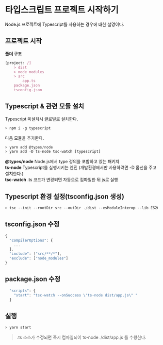 # 타입스크립트 프로젝트 시작하기

Node.js 프로젝트에 Typescript를 사용하는 경우에 대한 설명이다.

## 프로젝트 시작

**폴더 구조**

```javascript
[project: /]
    > dist
    > node_modules
    > src
        app.ts
    package.json
    tsconfig.json
```

## Typescript & 관련 모듈 설치

Typescript 미설치시 글로벌로 설치한다.

```javascript
> npm i -g typescript
```

다음 모듈을 추가한다.

```javascript
> yarn add @types/node
> yarn add -D ts-node tsc-watch [typescript]
```

**@types/node** Node.js에서 type 정의를 포함하고 있는 패키지  
**ts-node** Typescript를 실행시키는 엔진 (개발환경에서만 사용하려면 -D 옵션을 주고 설치한다.)  
**tsc-watch** .ts 코드가 변경되면 자동으로 컴파일한 뒤 js로 실행

## Typescript 환경 설정(tsconfig.json 생성)

```javascript
> tsc --init --rootDir src --outDir ./dist --esModuleInterop --lib ES2020 --module commonjs --noImplicitAny true
```

## tsconfig.json 수정

```javascript
{
  "compilerOptions": {
    ...
  },
  "include": ["src/**/*"],
  "exclude": ["node_modules"]
}
```

## package.json 수정

```javascript
  "scripts": {
    "start": "tsc-watch --onSuccess \"ts-node dist/app.js\" "
  }
```

## 실행

```javascript
> yarn start
```

> .ts 소스가 수정되면 즉시 컴파일되어 ts-node ./dist/app.js 를 수행한다.
